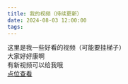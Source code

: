 ```yaml
---
title: 我的视频（持续更新）
date: 2024-08-03 12:00:00
tags:
---
```


这里是我一些好看的视频（可能要挂梯子）  
大家好好康啊  
有新视频可以给我哦  
[点位查看](https://sbrechrd.github.io/video/)  
